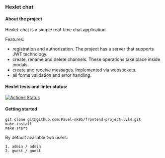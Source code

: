 ### Hexlet chat

#### About the project

Hexlet-chat is a simple real-time chat application.  

Features:  
- registration and authorization. The project has a server that supports JWT technology.
- create, rename and delete channels. These operations take place inside modals.
- create and receive messages. Implemented via websockets.
- all forms validation and error handling.

#### Hexlet tests and linter status:
[![Actions Status](https://github.com/Pavel-nk95/frontend-project-lvl4/workflows/hexlet-check/badge.svg)](https://github.com/Pavel-nk95/frontend-project-lvl4/actions)

#### Getting started

```
git clone git@github.com:Pavel-nk95/frontend-project-lvl4.git
make install
make start
```

By default available two users:

```
1. admin / admin
2. guest / guest
```







